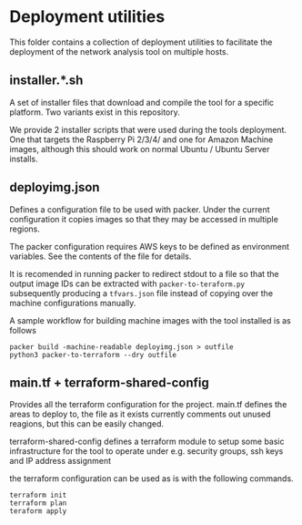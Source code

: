 # Deployment utilities

This folder contains a collection of deployment utilities to facilitate the deployment of the network analysis tool on multiple hosts.

## installer.\*.sh

A set of installer files that download and compile the tool for a specific platform. Two variants exist in this repository.

We provide 2 installer scripts that were used during the tools deployment. One that targets the Raspberry Pi 2/3/4/ and one for Amazon Machine images, although this should work on normal Ubuntu / Ubuntu Server installs.

## deployimg.json

Defines a configuration file to be used with packer. Under the current configuration it copies images so that they may be accessed in multiple regions.

The packer configuration requires AWS keys to be defined as environment variables. See the contents of the file for details.

It is recomended in running packer to redirect stdout to a file so that the output image IDs can be extracted with `packer-to-teraform.py` subsequently producing a `tfvars.json` file instead of copying over the machine configurations manually.

A sample workflow for building machine images with the tool installed is as follows

```
packer build -machine-readable deployimg.json > outfile
python3 packer-to-terraform --dry outfile
```

## main.tf + terraform-shared-config

Provides all the terraform configuration for the project. main.tf defines the areas to deploy to, the file as it exists currently comments out unused reagions, but this can be easily changed. 

terraform-shared-config defines a terraform module to setup some basic infrastructure for the tool to operate under e.g. security groups, ssh keys and IP address assignment 


the terraform configuration can be used as is with the following commands.

```
terraform init
terraform plan
teraform apply
```
